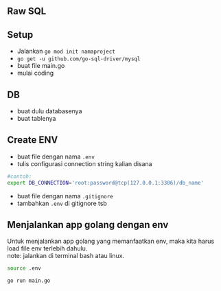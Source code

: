## Raw SQL

## Setup
* Jalankan `go mod init namaproject`
* `go get -u github.com/go-sql-driver/mysql`
* buat file main.go
* mulai coding

## DB
* buat dulu databasenya
* buat tablenya

## Create ENV
* buat file dengan nama `.env`
* tulis configurasi connection string kalian disana
```bash
#contoh: 
export DB_CONNECTION='root:password@tcp(127.0.0.1:3306)/db_name'
```
* buat file dengan nama `.gitignore`
* tambahkan `.env` di gitignore tsb

## Menjalankan app golang dengan env
Untuk menjalankan app golang yang memanfaatkan env, maka kita harus load file env terlebih dahulu.
<br>
note: jalankan di terminal bash atau linux.

```bash
source .env

go run main.go
```